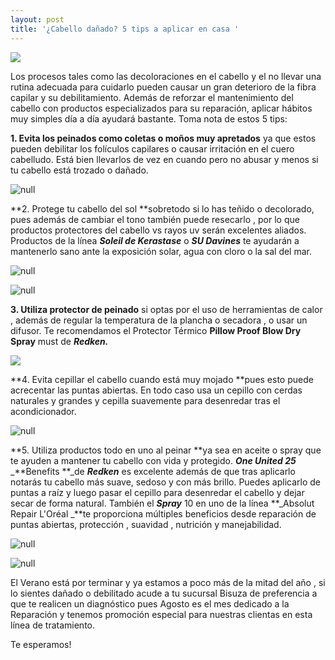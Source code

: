 ```yaml
---
layout: post
title: '¿Cabello dañado? 5 tips a aplicar en casa '
---
```

![](/img/uploads/cabellodañado.jpg)

Los procesos tales como las decoloraciones en el cabello y el no llevar una rutina adecuada para cuidarlo pueden causar un gran deterioro de la fibra capilar y su debilitamiento. Además de reforzar el mantenimiento del cabello con productos especializados para su reparación, aplicar hábitos muy simples día a día ayudará bastante. Toma nota de estos 5 tips:

 **1. Evita los peinados como coletas o moños muy apretados** ya que estos pueden debilitar los folículos capilares o causar irritación en el cuero cabelludo. Está bien llevarlos de vez en cuando pero no abusar y menos si tu cabello está trozado o dañado. 

![null](/img/uploads/tip1.jpg)

**2. Protege tu cabello del sol **sobretodo si lo has teñido o decolorado, pues además de cambiar el tono también puede resecarlo , por lo que productos protectores del cabello vs rayos uv serán excelentes aliados. Productos de la línea _**Soleil de Kerastase**_ o _**SU Davines**_ te ayudarán a mantenerlo sano ante la exposición solar, agua con cloro o la sal del mar. 

![null](/img/uploads/tip2soleil.jpg)

![null](/img/uploads/tip2su.jpg)

**3. Utiliza protector de peinado** si optas por el uso de herramientas de calor , además de regular la temperatura de la plancha o secadora , o usar un difusor. Te recomendamos el Protector Térmico **Pillow Proof Blow Dry Spray** must de _**Redken.**_

![](/img/uploads/tip4.jpg)

**4. Evita cepillar el cabello cuando está muy mojado **pues esto puede acrecentar las puntas abiertas. En todo caso usa un cepillo con cerdas naturales y grandes y cepilla suavemente para desenredar tras el acondicionador.

![null](/img/uploads/cepillado.jpg)

**5. Utiliza productos todo en uno al peinar **ya sea en aceite o spray que te ayuden a mantener tu cabello con vida y protegido. **_One United 25_** _**Benefits **_de _**Redken**_ es excelente además de que tras aplicarlo notarás tu cabello más suave, sedoso y con más brillo. Puedes aplicarlo de puntas a raíz y luego pasar el cepillo para desenredar el cabello y dejar secar de forma natural. También el _**Spray**_ 10 en uno de la línea \*\*_Absolut Repair  L'Oréal _\*\*te proporciona múltiples beneficios desde reparación de puntas abiertas, protección , suavidad , nutrición y manejabilidad.

![null](/img/uploads/oneunited.jpg)

![null](/img/uploads/tip5.jpg)

El Verano está por terminar y ya estamos a poco más de la mitad del año , si lo sientes dañado o debilitado acude a tu sucursal Bisuza de preferencia a que te realicen un diagnóstico pues Agosto es el mes dedicado a la Reparación y tenemos promoción especial para nuestras clientas en esta línea de tratamiento.

Te esperamos!
